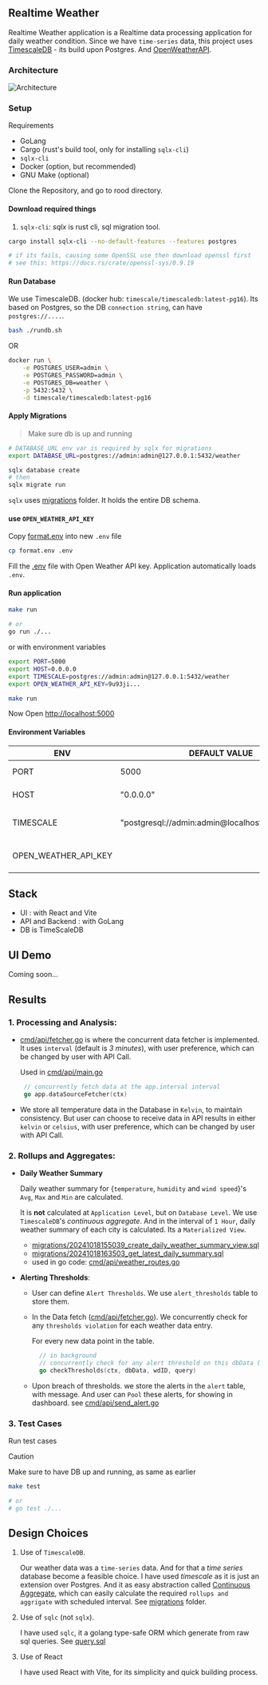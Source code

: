 ## Realtime Weather

Realtime Weather application is a Realtime data processing application for daily weather condition. Since we have
 `time-series` data, this project uses [TimescaleDB](https://www.timescale.com/) - its build upon Postgres. And [OpenWeatherAPI](https://openweathermap.org/).

### Architecture

![Architecture](https://i.imgur.com/mysjOxG.png)

### Setup

Requirements

- GoLang
- Cargo (rust's build tool, only for installing `sqlx-cli`)
- `sqlx-cli`
- Docker (option, but recommended)
- GNU Make (optional)

Clone the Repository, and go to rood directory.

#### Download required things

1. `sqlx-cli`: _sqlx_ is rust cli, sql migration tool.

```bash
cargo install sqlx-cli --no-default-features --features postgres

# if its fails, causing some OpenSSL use then download openssl first
# see this: https://docs.rs/crate/openssl-sys/0.9.19
```

#### Run Database

We use TimescaleDB. (docker hub: `timescale/timescaledb:latest-pg16`). Its based on Postgres, so the DB `connection string`,
can have `postgres://....`.

```bash
bash ./rundb.sh
```

OR

```bash
docker run \
    -e POSTGRES_USER=admin \
    -e POSTGRES_PASSWORD=admin \
    -e POSTGRES_DB=weather \
    -p 5432:5432 \
    -d timescale/timescaledb:latest-pg16
```

#### Apply Migrations

> Make sure db is up and running

```bash
# DATABASE_URL env var is required by sqlx for migrations
export DATABASE_URL=postgres://admin:admin@127.0.0.1:5432/weather

sqlx database create
# then
sqlx migrate run
```

`sqlx` uses [migrations]() folder. It holds the entire DB schema.

#### use `OPEN_WEATHER_API_KEY`

Copy [format.env]() into new `.env` file

```bash
cp format.env .env
```

Fill the [.env]() file with Open Weather API key. Application automatically loads `.env`.

#### Run application

```bash
make run

# or 
go run ./...
```

or with environment variables

```bash
export PORT=5000
export HOST=0.0.0.0
export TIMESCALE=postgres://admin:admin@127.0.0.1:5432/weather
export OPEN_WEATHER_API_KEY=9u93ji...

make run
```

Now Open [http://localhost:5000](http://localhost:5000)

#### Environment Variables

| ENV       | DEFAULT VALUE                                     | USE CASE                    |
|-----------|---------------------------------------------------|-----------------------------|
| PORT      | 5000                                              | application port            |
| HOST      | "0.0.0.0"                                         | application host            |
| TIMESCALE | "postgresql://admin:admin@localhost:5432/weather" | timescale connection string |
| OPEN_WEATHER_API_KEY |  | API Key for Open Weather    |

## Stack

- UI : with React and Vite
- API and Backend : with GoLang
- DB is TimeScaleDB

## UI Demo

Coming soon...

## Results

### 1. Processing and Analysis:

   - [cmd/api/fetcher.go](cmd/api/fetcher.go) is where the concurrent data fetcher is implemented. It uses `interval` (default is _3 minutes_), 
    with user preference, which can be changed by user with API Call.
   
     Used in [cmd/api/main.go](cmd/api/main.go)
     ```go
      // concurrently fetch data at the app.interval interval
      go app.dataSourceFetcher(ctx)
     ```

   - We store all temperature data in the Database in `Kelvin`, to maintain consistency. But user can choose to receive data in API results
     in either `kelvin` or `celsius`, with user preference, which can be changed by user with API Call.

### 2. Rollups and Aggregates:

  - **Daily Weather Summary**
   
    Daily weather summary for {`temperature`, `humidity` and `wind speed`}'s `Avg`, `Max` and `Min` are calculated. 

    It is **not** calculated at `Application Level`, but on `Database Level`.  We use `TimescaleDB`'s _continuous aggregate_.
   And in the interval of `1 Hour`, daily weather summary of each city is calculated. Its a `Materialized View`.
    - [migrations/20241018155039_create_daily_weather_summary_view.sql](migrations/20241018155039_create_daily_weather_summary_view.sql)
    - [migrations/20241018163503_get_latest_daily_summary.sql](migrations/20241018163503_get_latest_daily_summary.sql)
    - used in go code: [cmd/api/weather_routes.go](cmd/api/weather_routes.go)
 
  - **Alerting Thresholds**:
    - User can define `Alert Thresholds`. We use `alert_thresholds` table to store them.
    - In the Data fetch ([cmd/api/fetcher.go](cmd/api/fetcher.go)). We concurrently check for any `thresholds violation`
         for each weather data entry.
        
        For every new data point in the table.
      ```go
        // in background
        // concurrently check for any alert threshold on this dbData (weather data)
        go checkThresholds(ctx, dbData, wdID, query)
      ```    
    - Upon breach of thresholds. we store the alerts in the `alert` table, with message. And user can `Pool` these alerts, for showing in dashboard. see [cmd/api/send_alert.go](cmd/api/send_alert.go)

### 3. Test Cases

Run test cases

> [!CAUTION]
> Make sure to have DB up and running, as same as earlier

```bash
make test

# or
# go test ./...
```

## Design Choices

1. Use of `TimescaleDB`.

    Our weather data was a `time-series` data. And for that a _time series_ database become a feasible choice. I have used
       _timescale_ as it is just an extension over Postgres. And it as easy abstraction called [Continuous Aggregate](https://docs.timescale.com/use-timescale/latest/continuous-aggregates/create-a-continuous-aggregate/),
        which can easily calculate the required `rollups and aggrigate` with scheduled interval.  See [migrations](migrations) folder.
 
2. Use of `sqlc` (not `sqlx`).
 
    I have used `sqlc`, it a golang type-safe ORM which generate from raw sql queries. See [query.sql](query.sql)

3. Use of React 

    I have used React with Vite, for its simplicity and quick building process.